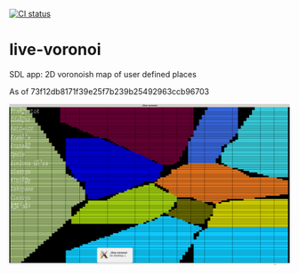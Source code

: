 [![CI status](https://github.com/JaroslawWiosna/live-voronoi/workflows/CI/badge.svg)](https://github.com/JaroslawWiosna/live-voronoi/actions)

# live-voronoi
SDL app: 2D voronoish map of user defined places 

As of 73f12db8171f39e25f7b239b25492963ccb96703 

![image](https://raw.githubusercontent.com/JaroslawWiosna/live-voronoi/readme-image/obraz.png "Image")

